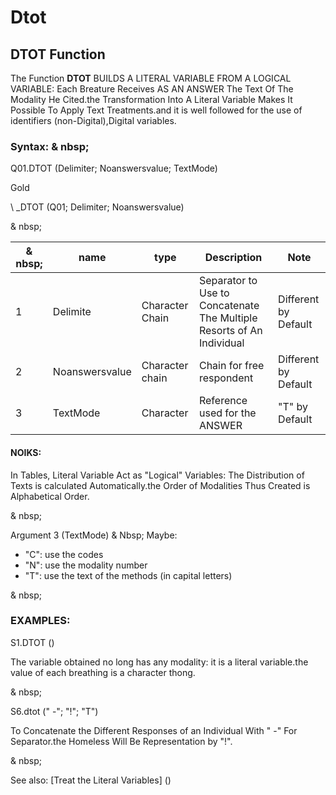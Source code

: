 # Dtot

## DTOT Function

The Function **DTOT** BUILDS A LITERAL VARIABLE FROM A LOGICAL VARIABLE: Each Breature Receives AS AN ANSWER The Text Of The Modality He Cited.the Transformation Into A Literal Variable Makes It Possible To Apply Text Treatments.and it is well followed for the use of identifiers (non-Digital),Digital variables.

### Syntax: & nbsp;

Q01.DTOT (Delimiter; Noanswersvalue; TextMode)

Gold

\ _DTOT (Q01; Delimiter; Noanswersvalue)

& nbsp;

| & nbsp; | **name** | **type** | **Description** | **Note** |
| --- | --- | --- | --- | --- |
| &#49; | Delimite | Character Chain | Separator to Use to Concatenate The Multiple Resorts of An Individual | Different by Default |
| &#50; | Noanswersvalue | Character chain | Chain for free respondent | Different by Default |
| &#51; | TextMode | Character | Reference used for the ANSWER | "T" by Default |

#### NOIKS:

In Tables, Literal Variable Act as "Logical" Variables: The Distribution of Texts is calculated Automatically.the Order of Modalities Thus Created is Alphabetical Order.

& nbsp;

Argument 3 (TextMode) & Nbsp; Maybe:

* "C": use the codes
* "N": use the modality number
* "T": use the text of the methods (in capital letters)

& nbsp;

### EXAMPLES:

S1.DTOT ()

The variable obtained no long has any modality: it is a literal variable.the value of each breathing is a character thong.

& nbsp;

S6.dtot (" -"; "\!"; "T")

To Concatenate the Different Responses of an Individual With " -" For Separator.the Homeless Will Be Representation by "\!".

& nbsp;

See also: [Treat the Literal Variables] (<Trellious Little Little.md>)